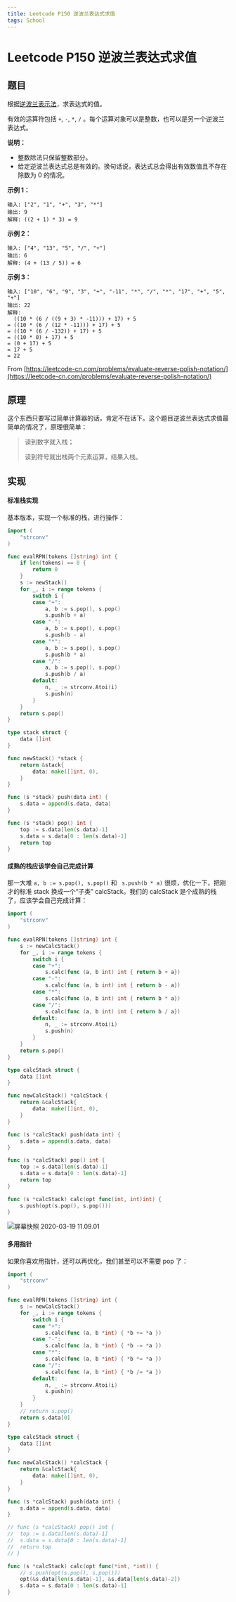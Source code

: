 ```yaml
---
title: Leetcode P150 逆波兰表达式求值
tags: School
---
```




# Leetcode P150 逆波兰表达式求值

## 题目

根据[逆波兰表示法](https://baike.baidu.com/item/逆波兰式/128437)，求表达式的值。

有效的运算符包括 `+`, `-`, `*`, `/` 。每个运算对象可以是整数，也可以是另一个逆波兰表达式。

**说明：**

- 整数除法只保留整数部分。
- 给定逆波兰表达式总是有效的。换句话说，表达式总会得出有效数值且不存在除数为 0 的情况。

**示例 1：**

```
输入: ["2", "1", "+", "3", "*"]
输出: 9
解释: ((2 + 1) * 3) = 9
```

**示例 2：**

```
输入: ["4", "13", "5", "/", "+"]
输出: 6
解释: (4 + (13 / 5)) = 6
```

**示例 3：**

```
输入: ["10", "6", "9", "3", "+", "-11", "*", "/", "*", "17", "+", "5", "+"]
输出: 22
解释: 
  ((10 * (6 / ((9 + 3) * -11))) + 17) + 5
= ((10 * (6 / (12 * -11))) + 17) + 5
= ((10 * (6 / -132)) + 17) + 5
= ((10 * 0) + 17) + 5
= (0 + 17) + 5
= 17 + 5
= 22
```

From [https://leetcode-cn.com/problems/evaluate-reverse-polish-notation/](https://leetcode-cn.com/problems/evaluate-reverse-polish-notation/)


## 原理

这个东西只要写过简单计算器的话，肯定不在话下。这个题目逆波兰表达式求值最简单的情况了，原理很简单：

>  读到数字就入栈；
>
> 读到符号就出栈两个元素运算，结果入栈。

## 实现

#### 标准栈实现

基本版本，实现一个标准的栈，进行操作：

```go
import (
	"strconv"
)

func evalRPN(tokens []string) int {
    if len(tokens) == 0 {
        return 0
    }
	s := newStack()
	for _, i := range tokens {
		switch i {
		case "+":
			a, b := s.pop(), s.pop()
			s.push(b + a)
		case "-":
			a, b := s.pop(), s.pop()
			s.push(b - a)
		case "*":
			a, b := s.pop(), s.pop()
			s.push(b * a)
		case "/":
			a, b := s.pop(), s.pop()
			s.push(b / a)
		default:
			n, _ := strconv.Atoi(i)
			s.push(n)
		}
	}
	return s.pop()
}

type stack struct {
	data []int
}

func newStack() *stack {
	return &stack{
		data: make([]int, 0),
	}
}

func (s *stack) push(data int) {
	s.data = append(s.data, data)
}

func (s *stack) pop() int {
	top := s.data[len(s.data)-1]
	s.data = s.data[0 : len(s.data)-1]
	return top
}

```

#### 成熟的栈应该学会自己完成计算

那一大堆 `a, b := s.pop(), s.pop()` 和 ` s.push(b * a)` 很烦，优化一下，把刚才的标准 stack 换成一个“子类” calcStack。我们的 calcStack 是个成熟的栈了，应该学会自己完成计算：

```go
import (
	"strconv"
)

func evalRPN(tokens []string) int {
	s := newCalcStack()
	for _, i := range tokens {
		switch i {
		case "+":
			s.calc(func (a, b int) int { return b + a})
		case "-":
			s.calc(func (a, b int) int { return b - a})
		case "*":
			s.calc(func (a, b int) int { return b * a})
		case "/":
			s.calc(func (a, b int) int { return b / a})
		default:
			n, _ := strconv.Atoi(i)
			s.push(n)
		}
	}
	return s.pop()
}

type calcStack struct {
	data []int
}

func newCalcStack() *calcStack {
	return &calcStack{
		data: make([]int, 0),
	}
}

func (s *calcStack) push(data int) {
	s.data = append(s.data, data)
}

func (s *calcStack) pop() int {
	top := s.data[len(s.data)-1]
	s.data = s.data[0 : len(s.data)-1]
	return top
}

func (s *calcStack) calc(opt func(int, int)int) {
	s.push(opt(s.pop(), s.pop()))
}

```

![屏幕快照 2020-03-19 11.09.01](https://tva1.sinaimg.cn/large/00831rSTgy1gcz29bech9j31460u04ps.jpg)

#### 多用指针

如果你喜欢用指针，还可以再优化，我们甚至可以不需要 pop 了：

```go
import (
	"strconv"
)

func evalRPN(tokens []string) int {
	s := newCalcStack()
	for _, i := range tokens {
		switch i {
		case "+":
			s.calc(func (a, b *int) { *b += *a })
		case "-":
			s.calc(func (a, b *int) { *b -= *a })
		case "*":
			s.calc(func (a, b *int) { *b *= *a })
		case "/":
			s.calc(func (a, b *int) { *b /= *a })
		default:
			n, _ := strconv.Atoi(i)
			s.push(n)
		}
	}
	// return s.pop()
	return s.data[0]
}

type calcStack struct {
	data []int
}

func newCalcStack() *calcStack {
	return &calcStack{
		data: make([]int, 0),
	}
}

func (s *calcStack) push(data int) {
	s.data = append(s.data, data)
}

// func (s *calcStack) pop() int {
// 	top := s.data[len(s.data)-1]
// 	s.data = s.data[0 : len(s.data)-1]
// 	return top
// }

func (s *calcStack) calc(opt func(*int, *int)) {
	// s.push(opt(s.pop(), s.pop()))
	opt(&s.data[len(s.data)-1], &s.data[len(s.data)-2])
	s.data = s.data[0 : len(s.data)-1]
}

```

